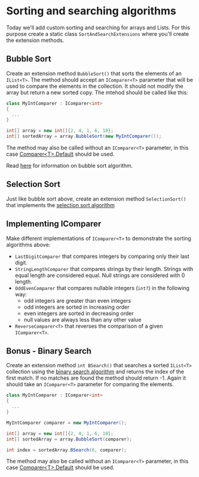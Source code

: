# Sorting and searching algorithms

Today we'll add custom sorting and searching for arrays and Lists. For this purpose create a static class `SortAndSearchExtensions` where you'll create the extension methods.

## Bubble Sort

Create an extension method `BubbleSort()` that sorts the elements of an `IList<T>`. The method should accept an `IComparer<T>` parameter that will be used to compare the elements in the collection. It should not modify the array but return a new sorted copy. The mtehod should be called like this:

```csharp
class MyIntComparer : IComparer<int>
{
  ...
}

int[] array = new int[]{2, 4, 1, 6, 10};
int[] sortedArray = array.BubbleSort(new MyIntComparer());
```

The method may also be called without an `IComparer<T>` parameter, in this case [Comparer\<T>.Default](https://msdn.microsoft.com/en-us/library/azhsac5f%28v=vs.110%29.aspx) should be used.

Read [here](https://en.wikipedia.org/wiki/Bubble_sort#Step-by-step_example) for information on bubble sort algorithm.

## Selection Sort

Just like bubble sort above, create an extension method `SelectionSort()` that implements the [selection sort algorithm](https://en.wikipedia.org/wiki/Selection_sort)

## Implementing IComparer

Make different implementations of `IComparer<T>` to demonstrate the sorting algorithms above:

* `LastDigitComparer` that compares integers by comparing only their last digit.
* `StringLengthComparer` that compares strings by their length. Strings with equal length are considered equal. Null strings are considered with 0 length.
* `OddEvenComparer` that compares nullable integers (`int?`) in the following way:
  * odd integers are greater than even integers
  * odd integers are sorted in increasing order
  * even integers are sorted in decreasing order
  * null values are always less than any other value
* `ReverseComparer<T>` that reverses the comparison of a given `IComparer<T>`.

## Bonus - Binary Search

Create an extension method `int BSearch()` that searches a sorted `IList<T>` collection using the [binary search algorithm](https://en.wikipedia.org/wiki/Binary_search_algorithm) and returns the index of the first match. If no matches are found the method should return -1. Again it should take an `IComparer<T>` parameter for comparing the elements.

```csharp
class MyIntComparer : IComparer<int>
{
  ...
}

MyIntComparer comparer = new MyIntComparer();

int[] array = new int[]{2, 4, 1, 6, 10};
int[] sortedArray = array.BubbleSort(comparer);

int index = sortedArray.BSearch(6, comparer);
```

The method may also be called without an `IComparer<T>` parameter, in this case [Comparer\<T>.Default](https://msdn.microsoft.com/en-us/library/azhsac5f%28v=vs.110%29.aspx) should be used.
